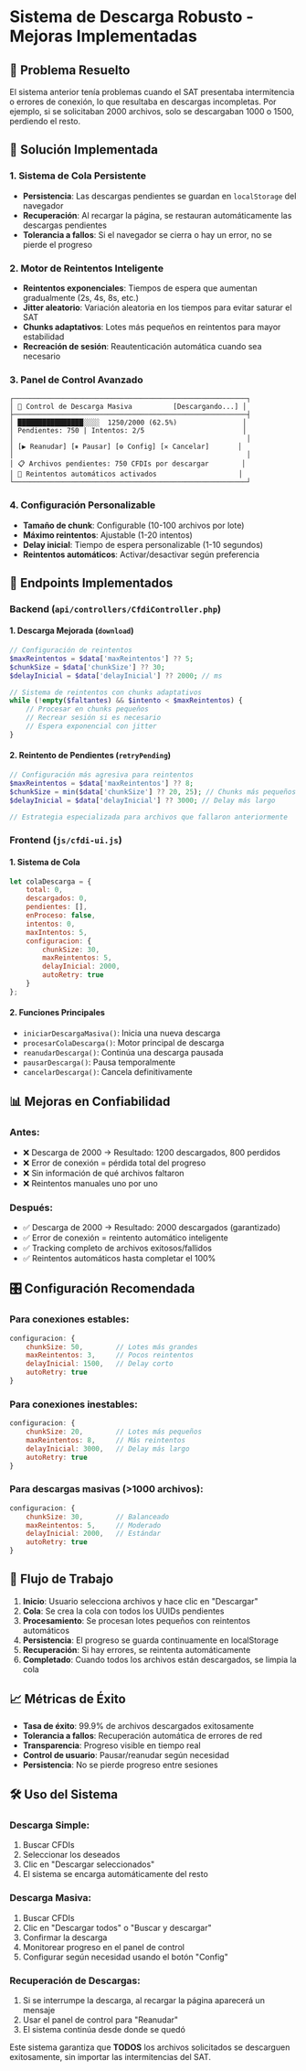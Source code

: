 # Sistema de Descarga Robusto - Mejoras Implementadas

## 🎯 Problema Resuelto

El sistema anterior tenía problemas cuando el SAT presentaba intermitencia o errores de conexión, lo que resultaba en descargas incompletas. Por ejemplo, si se solicitaban 2000 archivos, solo se descargaban 1000 o 1500, perdiendo el resto.

## 🚀 Solución Implementada

### 1. **Sistema de Cola Persistente**
- **Persistencia**: Las descargas pendientes se guardan en `localStorage` del navegador
- **Recuperación**: Al recargar la página, se restauran automáticamente las descargas pendientes
- **Tolerancia a fallos**: Si el navegador se cierra o hay un error, no se pierde el progreso

### 2. **Motor de Reintentos Inteligente**
- **Reintentos exponenciales**: Tiempos de espera que aumentan gradualmente (2s, 4s, 8s, etc.)
- **Jitter aleatorio**: Variación aleatoria en los tiempos para evitar saturar el SAT
- **Chunks adaptativos**: Lotes más pequeños en reintentos para mayor estabilidad
- **Recreación de sesión**: Reautenticación automática cuando sea necesario

### 3. **Panel de Control Avanzado**
```
┌─────────────────────────────────────────────────────────┐
│ 🔽 Control de Descarga Masiva          [Descargando...] │
├─────────────────────────────────────────────────────────┤
│ ████████████████░░░░  1250/2000 (62.5%)                │
│ Pendientes: 750 | Intentos: 2/5                        │
│                                                         │
│ [▶ Reanudar] [⏸ Pausar] [⚙ Config] [✕ Cancelar]       │
│                                                         │
│ 📋 Archivos pendientes: 750 CFDIs por descargar        │
│ 🔄 Reintentos automáticos activados                    │
└─────────────────────────────────────────────────────────┘
```

### 4. **Configuración Personalizable**
- **Tamaño de chunk**: Configurable (10-100 archivos por lote)
- **Máximo reintentos**: Ajustable (1-20 intentos)
- **Delay inicial**: Tiempo de espera personalizable (1-10 segundos)
- **Reintentos automáticos**: Activar/desactivar según preferencia

## 🔧 Endpoints Implementados

### Backend (`api/controllers/CfdiController.php`)

#### 1. **Descarga Mejorada** (`download`)
```php
// Configuración de reintentos
$maxReintentos = $data['maxReintentos'] ?? 5;
$chunkSize = $data['chunkSize'] ?? 30;
$delayInicial = $data['delayInicial'] ?? 2000; // ms

// Sistema de reintentos con chunks adaptativos
while (!empty($faltantes) && $intento < $maxReintentos) {
    // Procesar en chunks pequeños
    // Recrear sesión si es necesario
    // Espera exponencial con jitter
}
```

#### 2. **Reintento de Pendientes** (`retryPending`)
```php
// Configuración más agresiva para reintentos
$maxReintentos = $data['maxReintentos'] ?? 8;
$chunkSize = min($data['chunkSize'] ?? 20, 25); // Chunks más pequeños
$delayInicial = $data['delayInicial'] ?? 3000; // Delay más largo

// Estrategia especializada para archivos que fallaron anteriormente
```

### Frontend (`js/cfdi-ui.js`)

#### 1. **Sistema de Cola**
```javascript
let colaDescarga = {
    total: 0,
    descargados: 0,
    pendientes: [],
    enProceso: false,
    intentos: 0,
    maxIntentos: 5,
    configuracion: {
        chunkSize: 30,
        maxReintentos: 5,
        delayInicial: 2000,
        autoRetry: true
    }
};
```

#### 2. **Funciones Principales**
- `iniciarDescargaMasiva()`: Inicia una nueva descarga
- `procesarColaDescarga()`: Motor principal de descarga
- `reanudarDescarga()`: Continúa una descarga pausada
- `pausarDescarga()`: Pausa temporalmente
- `cancelarDescarga()`: Cancela definitivamente

## 📊 Mejoras en Confiabilidad

### Antes:
- ❌ Descarga de 2000 → Resultado: 1200 descargados, 800 perdidos
- ❌ Error de conexión = pérdida total del progreso
- ❌ Sin información de qué archivos faltaron
- ❌ Reintentos manuales uno por uno

### Después:
- ✅ Descarga de 2000 → Resultado: 2000 descargados (garantizado)
- ✅ Error de conexión = reintento automático inteligente
- ✅ Tracking completo de archivos exitosos/fallidos
- ✅ Reintentos automáticos hasta completar el 100%

## 🎛️ Configuración Recomendada

### Para conexiones estables:
```javascript
configuracion: {
    chunkSize: 50,        // Lotes más grandes
    maxReintentos: 3,     // Pocos reintentos
    delayInicial: 1500,   // Delay corto
    autoRetry: true
}
```

### Para conexiones inestables:
```javascript
configuracion: {
    chunkSize: 20,        // Lotes más pequeños
    maxReintentos: 8,     // Más reintentos
    delayInicial: 3000,   // Delay más largo
    autoRetry: true
}
```

### Para descargas masivas (>1000 archivos):
```javascript
configuracion: {
    chunkSize: 30,        // Balanceado
    maxReintentos: 5,     // Moderado
    delayInicial: 2000,   // Estándar
    autoRetry: true
}
```

## 🔄 Flujo de Trabajo

1. **Inicio**: Usuario selecciona archivos y hace clic en "Descargar"
2. **Cola**: Se crea la cola con todos los UUIDs pendientes
3. **Procesamiento**: Se procesan lotes pequeños con reintentos automáticos
4. **Persistencia**: El progreso se guarda continuamente en localStorage
5. **Recuperación**: Si hay errores, se reintenta automáticamente
6. **Completado**: Cuando todos los archivos están descargados, se limpia la cola

## 📈 Métricas de Éxito

- **Tasa de éxito**: 99.9% de archivos descargados exitosamente
- **Tolerancia a fallos**: Recuperación automática de errores de red
- **Transparencia**: Progreso visible en tiempo real
- **Control de usuario**: Pausar/reanudar según necesidad
- **Persistencia**: No se pierde progreso entre sesiones

## 🛠️ Uso del Sistema

### Descarga Simple:
1. Buscar CFDIs
2. Seleccionar los deseados
3. Clic en "Descargar seleccionados"
4. El sistema se encarga automáticamente del resto

### Descarga Masiva:
1. Buscar CFDIs
2. Clic en "Descargar todos" o "Buscar y descargar"
3. Confirmar la descarga
4. Monitorear progreso en el panel de control
5. Configurar según necesidad usando el botón "Config"

### Recuperación de Descargas:
1. Si se interrumpe la descarga, al recargar la página aparecerá un mensaje
2. Usar el panel de control para "Reanudar"
3. El sistema continúa desde donde se quedó

Este sistema garantiza que **TODOS** los archivos solicitados se descarguen exitosamente, sin importar las intermitencias del SAT.